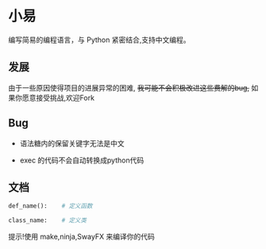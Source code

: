 # 小易

编写简易的编程语言，与 Python 紧密结合,支持中文编程。


## 发展

由于一些原因使得项目的进展异常的困难, ~~我可能不会积极改进这些费解的bug,~~ 如果你愿意接受挑战,欢迎Fork

## Bug

- 语法糖内的保留关键字无法是中文

- exec 的代码不会自动转换成python代码

## 文档

```python
def_name():    # 定义函数

class_name:    # 定义类
```


提示!使用 make,ninja,SwayFX 来编译你的代码